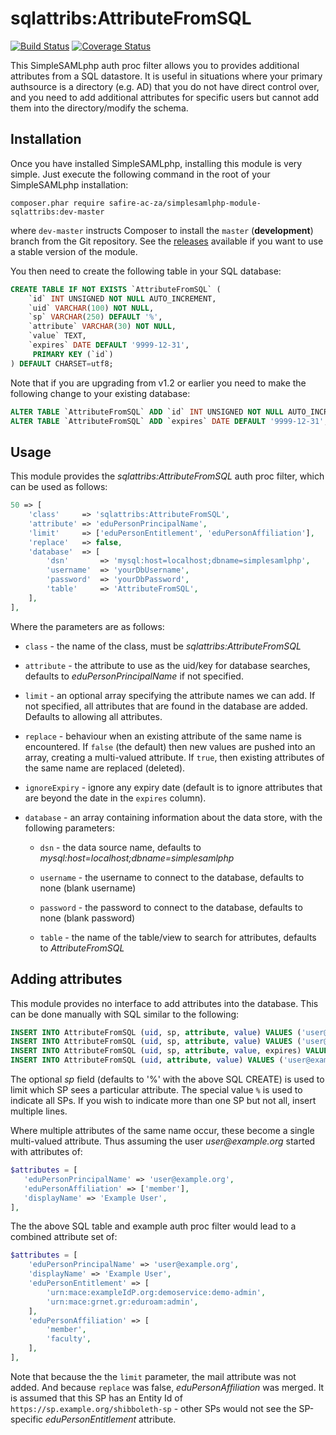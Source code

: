 sqlattribs:AttributeFromSQL
===========================
[![Build Status](https://travis-ci.org/tenet-ac-za/simplesamlphp-module-sqlattribs.svg?branch=master)](https://travis-ci.org/tenet-ac-za/simplesamlphp-module-sqlattribs)
[![Coverage Status](https://img.shields.io/coveralls/tenet-ac-za/simplesamlphp-module-sqlattribs.svg)](https://coveralls.io/r/tenet-ac-za/simplesamlphp-module-sqlattribs)

This SimpleSAMLphp auth proc filter allows you to provides additional
attributes from a SQL datastore. It is useful in situations where your
primary authsource is a directory (e.g. AD) that you do not have direct
control over, and you need to add additional attributes for specific
users but cannot add them into the directory/modify the schema.

Installation
------------

Once you have installed SimpleSAMLphp, installing this module is
very simple.  Just execute the following command in the root of your
SimpleSAMLphp installation:

```
composer.phar require safire-ac-za/simplesamlphp-module-sqlattribs:dev-master
```

where `dev-master` instructs Composer to install the `master` (**development**)
branch from the Git repository. See the
[releases](https://github.com/tenet-ac-za/simplesamlphp-module-sqlattribs/releases)
available if you want to use a stable version of the module.

You then need to create the following table in your SQL database:

```sql
CREATE TABLE IF NOT EXISTS `AttributeFromSQL` (
    `id` INT UNSIGNED NOT NULL AUTO_INCREMENT,
    `uid` VARCHAR(100) NOT NULL,
    `sp` VARCHAR(250) DEFAULT '%',
    `attribute` VARCHAR(30) NOT NULL,
    `value` TEXT,
    `expires` DATE DEFAULT '9999-12-31',
     PRIMARY KEY (`id`)
) DEFAULT CHARSET=utf8;
```

Note that if you are upgrading from v1.2 or earlier you need to make the following change to your existing database:

```sql
ALTER TABLE `AttributeFromSQL` ADD `id` INT UNSIGNED NOT NULL AUTO_INCREMENT FIRST, ADD PRIMARY KEY (id);
ALTER TABLE `AttributeFromSQL` ADD `expires` DATE DEFAULT '9999-12-31';
```

Usage
-----

This module provides the _sqlattribs:AttributeFromSQL_ auth proc filter,
which can be used as follows:

```php
50 => [
    'class'     => 'sqlattribs:AttributeFromSQL',
    'attribute' => 'eduPersonPrincipalName',
    'limit'     => ['eduPersonEntitlement', 'eduPersonAffiliation'],
    'replace'   => false,
    'database'  => [
        'dsn'       => 'mysql:host=localhost;dbname=simplesamlphp',
        'username'  => 'yourDbUsername',
        'password'  => 'yourDbPassword',
        'table'     => 'AttributeFromSQL',
    ],
],
```

Where the parameters are as follows:

* `class` - the name of the class, must be _sqlattribs:AttributeFromSQL_

* `attribute` - the attribute to use as the uid/key for database searches, defaults to _eduPersonPrincipalName_ if not specified.

* `limit` - an optional array specifying the attribute names we can add. If not specified, all attributes that are found in the database are added. Defaults to allowing all attributes.

* `replace` - behaviour when an existing attribute of the same name is encountered. If `false` (the default) then new values are pushed into an array, creating a multi-valued attribute. If `true`, then existing attributes of the same name are replaced (deleted).

* `ignoreExpiry` - ignore any expiry date (default is to ignore attributes that are beyond the date in the `expires` column).

* `database` - an array containing information about the data store, with the following parameters:

  * `dsn` - the data source name, defaults to _mysql:host=localhost;dbname=simplesamlphp_

  * `username` - the username to connect to the database, defaults to none (blank username)

  * `password` - the password to connect to the database, defaults to none (blank password)

  * `table` - the name of the table/view to search for attributes, defaults to _AttributeFromSQL_

Adding attributes
-----------------

This module provides no interface to add attributes into the
database. This can be done manually with SQL similar to the following:

```sql
INSERT INTO AttributeFromSQL (uid, sp, attribute, value) VALUES ('user@example.org', '%', 'eduPersonEntitlement', 'urn:mace:exampleIdP.org:demoservice:demo-admin');
INSERT INTO AttributeFromSQL (uid, sp, attribute, value) VALUES ('user@example.org', 'https://idp.example.org/idp/shibboleth', 'eduPersonEntitlement', 'urn:mace:grnet.gr:eduroam:admin');
INSERT INTO AttributeFromSQL (uid, sp, attribute, value, expires) VALUES ('user@example.org', '%', 'eduPersonAffiliation', 'faculty', '2020-12-31');
INSERT INTO AttributeFromSQL (uid, attribute, value) VALUES ('user@example.org', 'mail', 'user@example.org');
```

The optional _sp_ field (defaults to '%' with the above SQL CREATE) is used
to limit which SP sees a particular attribute. The special value `%`
is used to indicate all SPs. If you wish to indicate more than one SP but
not all, insert multiple lines.

Where multiple attributes of the same name occur, these become a single
multi-valued attribute. Thus assuming the user _user@example.org_
started with attributes of:

```php
$attributes = [
   'eduPersonPrincipalName' => 'user@example.org',
   'eduPersonAffiliation' => ['member'],
   'displayName' => 'Example User',
],
```

The the above SQL table and example auth proc filter would lead to a
combined attribute set of:

```php
$attributes = [
    'eduPersonPrincipalName' => 'user@example.org',
    'displayName' => 'Example User',
    'eduPersonEntitlement' => [
        'urn:mace:exampleIdP.org:demoservice:demo-admin',
        'urn:mace:grnet.gr:eduroam:admin',
    ],
    'eduPersonAffiliation' => [
        'member',
        'faculty',
    ],
],
```

Note that because the the `limit` parameter, the mail attribute was not added. And because `replace` was false, _eduPersonAffiliation_ was merged. It is assumed that this SP has an Entity Id of `https://sp.example.org/shibboleth-sp` - other SPs would not see the SP-specific _eduPersonEntitlement_ attribute.

